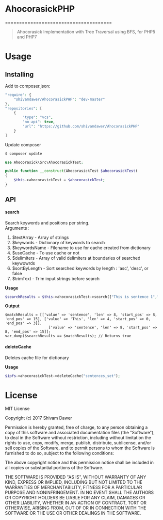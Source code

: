 # AhocorasickPHP
======================================

> Ahocorasick Implementation with Tree Traversal using BFS, for PHP5 and PHP7

# Usage

## Installing 

Add to composer.json:

```PHP
"require": {
	"shivamdawer/AhocorasickPHP": "dev-master"
},
"repositories": [
    {
        "type": "vcs",
        "no-api": true,
        "url": "https://github.com/shivamdawer/AhocorasickPHP"
    }
]
```

Update composer

```bash
$ composer update
```

```PHP
use Ahocorasick\Src\AhocorasickTest;

public function __construct(AhocorasickTest $ahocorasickTest)
{
    $this->ahocorasickTest = $ahocorasickTest;
}
```



## API


#### search

Search keywords and positions per string. <br>
Arguments :
1. $textArray    - Array of strings
2. $keywords     - Dictionary of keywords to search
3. $keywordsName - Filename to use for cache created from dictionary
4. $useCache     - To use cache or not
5. $delimiters   - Array of valid delimiters at boundaries of searched keywowrds
6. $sortByLength - Sort searched keywords by length : 'asc', 'desc', or false
7. $trimText     - Trim input strings before search

**Usage**
```PHP
$searchResults = $this->ahocorasickTest->search(["This is sentence 1","Another sentence"], ["sentence","This"], "sentences_set", true, [" ",","], "desc", true);
```
**Output**
```
$matchResults = [['value' => 'sentence', 'len' => 8, 'start_pos' => 8, 'end_pos' => 15], ['value' => 'This', 'len' => 4, 'start_pos' => 0, 'end_pos' => 3]], 
					['value' => 'sentence', 'len' => 8, 'start_pos' => 8, 'end_pos' => 15]];
var_dump($searchResults == $matchResults); // Returns true
```

#### deleteCache

Deletes cache file for dictionary

**Usage**
```PHP
$ipfs->ahocorasickTest->deleteCache("sentences_set");
```

# License 

MIT License

Copyright (c) 2017 Shivam Dawer

Permission is hereby granted, free of charge, to any person obtaining a copy
of this software and associated documentation files (the "Software"), to deal
in the Software without restriction, including without limitation the rights
to use, copy, modify, merge, publish, distribute, sublicense, and/or sell
copies of the Software, and to permit persons to whom the Software is
furnished to do so, subject to the following conditions:

The above copyright notice and this permission notice shall be included in all
copies or substantial portions of the Software.

THE SOFTWARE IS PROVIDED "AS IS", WITHOUT WARRANTY OF ANY KIND, EXPRESS OR
IMPLIED, INCLUDING BUT NOT LIMITED TO THE WARRANTIES OF MERCHANTABILITY,
FITNESS FOR A PARTICULAR PURPOSE AND NONINFRINGEMENT. IN NO EVENT SHALL THE
AUTHORS OR COPYRIGHT HOLDERS BE LIABLE FOR ANY CLAIM, DAMAGES OR OTHER
LIABILITY, WHETHER IN AN ACTION OF CONTRACT, TORT OR OTHERWISE, ARISING FROM,
OUT OF OR IN CONNECTION WITH THE SOFTWARE OR THE USE OR OTHER DEALINGS IN THE
SOFTWARE.
